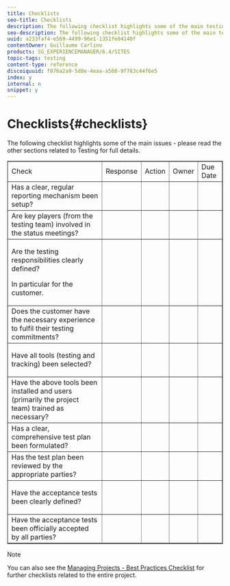 ```yaml
---
title: Checklists
seo-title: Checklists
description: The following checklist highlights some of the main testing issues
seo-description: The following checklist highlights some of the main testing issues
uuid: a233faf4-e569-4499-96e1-1351fe04140f
contentOwner: Guillaume Carlino
products: SG_EXPERIENCEMANAGER/6.4/SITES
topic-tags: testing
content-type: reference
discoiquuid: f076a2a9-5d8e-4eaa-a560-9f783c44f6e5
index: y
internal: n
snippet: y
---
```


# Checklists{#checklists}

The following checklist highlights some of the main issues - please read the other sections related to Testing for full details.

<table border="1" cellpadding="1" cellspacing="0" width="100%"> 
 <tbody>
  <tr>
   <td>Check </td> 
   <td>Response</td> 
   <td>Action</td> 
   <td>Owner</td> 
   <td>Due Date</td> 
  </tr>
  <tr>
   <td>Has a clear, regular reporting mechanism been setup?</td> 
   <td> </td> 
   <td> </td> 
   <td> </td> 
   <td> </td> 
  </tr>
  <tr>
   <td>Are key players (from the testing team) involved in the status meetings?</td> 
   <td> </td> 
   <td> </td> 
   <td> </td> 
   <td> </td> 
  </tr>
  <tr>
   <td><p>Are the testing responsibilities clearly defined?</p> <p>In particular for the customer.</p> </td> 
   <td> </td> 
   <td> </td> 
   <td> </td> 
   <td> </td> 
  </tr>
  <tr>
   <td>Does the customer have the necessary experience to fulfil their testing commitments?</td> 
   <td> </td> 
   <td> </td> 
   <td> </td> 
   <td> </td> 
  </tr>
  <tr>
   <td><p>Have all tools (testing and tracking) been selected?</p> </td> 
   <td> </td> 
   <td> </td> 
   <td> </td> 
   <td> </td> 
  </tr>
  <tr>
   <td>Have the above tools been installed and users (primarily the project team) trained as necessary?</td> 
   <td> </td> 
   <td> </td> 
   <td> </td> 
   <td> </td> 
  </tr>
  <tr>
   <td>Has a clear, comprehensive test plan been formulated?</td> 
   <td> </td> 
   <td> </td> 
   <td> </td> 
   <td> </td> 
  </tr>
  <tr>
   <td>Has the test plan been reviewed by the appropriate parties?</td> 
   <td> </td> 
   <td> </td> 
   <td> </td> 
   <td> </td> 
  </tr>
  <tr>
   <td><p>Have the acceptance tests been clearly defined?</p> </td> 
   <td> </td> 
   <td> </td> 
   <td> </td> 
   <td> </td> 
  </tr>
  <tr>
   <td>Have the acceptance tests been officially accepted by all parties?</td> 
   <td> </td> 
   <td> </td> 
   <td> </td> 
   <td> </td> 
  </tr>
 </tbody>
</table>

>[!NOTE]
>
>You can also see the [Managing Projects - Best Practices Checklist](../../../managing/using/best-practices.md) for further checklists related to the entire project.

